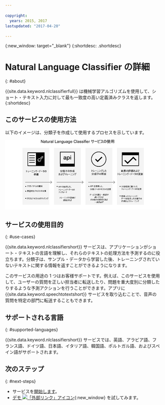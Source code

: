 ```yaml
---

copyright:
  years: 2015, 2017
lastupdated: "2017-04-20"

---
```


{:new_window: target="_blank"}
{:shortdesc: .shortdesc}

# Natural Language Classifier の詳細
{: #about}

{{site.data.keyword.nlclassifierfull}} は機械学習アルゴリズムを使用して、ショート・テキスト入力に対して最も一致度の高い定義済みクラスを返します。{:shortdesc}

## このサービスの使用方法

以下のイメージは、分類子を作成して使用するプロセスを示しています。

![種別プロセス](images/classifier_process.png)

## サービスの使用目的
{: #use-cases}

{{site.data.keyword.nlclassifiershort}} サービスは、アプリケーションがショート・テキストの言語を理解し、それらのテキストの処理方法を予測するのに役立ちます。分類子は、サンプル・データから学習した後、トレーニングされていないテキストに関する情報を返すことができるようになります。

このサービスの用途の 1 つはお客様サポートです。例えば、このサービスを使用して、ユーザーの質問を正しい担当者に転送したり、問題を重大度別に分類したりするような予測アクションを行うことができます。アプリに {{site.data.keyword.speechtotextshort}} サービスを取り込むことで、音声の質問を特定の部門に転送することもできます。

## サポートされる言語
{: #supported-languages}

{{site.data.keyword.nlclassifiershort}} サービスでは、英語、アラビア語、フランス語、ドイツ語、日本語、イタリア語、韓国語、ポルトガル語、およびスペイン語がサポートされます。



## 次のステップ
{: #next-steps}

- サービスを[開始します](/docs/natural-language-classifier/overview.html)。
- [デモ ![「外部リンク」アイコン](../../icons/launch-glyph.svg "「外部リンク」アイコン")](http://natural-language-classifier-demo.mybluemix.net){:new_window} を試してみます。
